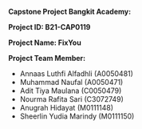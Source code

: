 **Capstone Project Bangkit Academy:**

**Project ID: B21-CAP0119**

**Project Name: FixYou**

**Project Team Member:**
- Annaas Luthfi Alfadhli (A0050481)
- Muhammad Naufal (A0050471)
- Adit Tiya Maulana (C0050479)
- Nourma Rafita Sari (C3072749)
- Anugrah Hidayat (M0111148)
- Sheerlin Yudia Marindy (M0111150)
